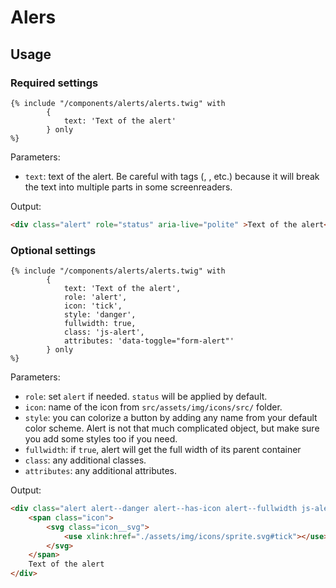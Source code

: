 # Alers

## Usage

### Required settings

```twig
{% include "/components/alerts/alerts.twig" with 
		{
			text: 'Text of the alert'
		} only
%} 

```

Parameters:

- `text`: text of the alert. Be careful with tags (<strong></strong>, <em></em>, etc.) because it will break the text into multiple parts in some screenreaders.

Output:

```html
<div class="alert" role="status" aria-live="polite" >Text of the alert</div>
```


### Optional settings

```twig
{% include "/components/alerts/alerts.twig" with 
		{
			text: 'Text of the alert',
			role: 'alert',
			icon: 'tick',
			style: 'danger',
			fullwidth: true,
			class: 'js-alert',
			attributes: 'data-toggle="form-alert"'
		} only
%} 
```

Parameters:

- `role`: set `alert` if needed. `status` will be applied by default.
- `icon`: name of the icon from `src/assets/img/icons/src/` folder.
- `style`: you can colorize a button by adding any name from your default color scheme. Alert is not that much complicated object, but make sure you add some styles too if you need.
- `fullwidth`: if `true`, alert will get the full width of its parent container
- `class`: any additional classes.
- `attributes`: any additional attributes.

Output:

```html
<div class="alert alert--danger alert--has-icon alert--fullwidth js-alert" role="alert" aria-live="assertive" data-toggle="form-alert">
	<span class="icon">
		<svg class="icon__svg">
			<use xlink:href="./assets/img/icons/sprite.svg#tick"></use>
		</svg>  
	</span>
	Text of the alert
</div> 
```
